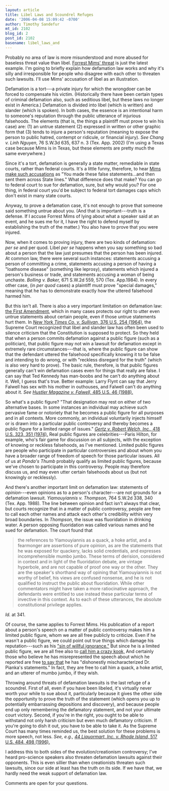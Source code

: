 ```yaml
---
layout: article
title: Libel Laws and Scoundrel Refuges
date: '2006-04-08 15:09:42 -0700'
author: Timothy Sandefur
mt_id: 2102
blog_id: 2
post_id: 2102
basename: libel_laws_and
---
```

Probably no area of law is more misunderstood and more abused for baseless threat value than libel. <a href="/archives/2006/04/forrest-mimss-t.html">Forrest Mims' threat</a> is just the latest example. I'm going to briefly explain how defamation law works and why it's silly and irresponsible for people who disagree with each other to threaten such lawsuits. I'll use Mims' accusation of libel as an illustration.

<!--more-->

Defamation is a tort---a private injury for which the wrongdoer can be forced to compensate his victim. (Historically there have been certain types of criminal defamation also, such as seditious libel, but these laws no longer exist in America.) Defamation is divided into libel (which is written) and slander (which is spoken). In both cases, the essence is an intentional harm to someone's reputation through the public utterance of injurious falsehoods. The elements (that is, the things a plaintiff must prove to win his case) are: (1) an untrue statement (2) expressed in written or other graphic form that (3) tends to injure a person's reputation (meaning to expose the person to public hatred, contempt or ridicule, or financial injury). <i>See Chang v. Linh Nguyen,</i> 76 S.W.3d 635, 637 n. 3 (Tex. App. 2002) (I'm using a Texas case because Mims is in Texas, but these elements are pretty much the same everywhere.)

Since it's a tort, defamation is generally a state matter, remediable in state courts, rather than federal courts. It's a little funny, therefore, to hear <a href="http://scienceblogs.com/pharyngula/2006/04/forrest_mims_a_wannabe_bully.php">Mims make such accusations</a> as "You made these false statements...and then sent them across State lines." What difference does that make? You can go to federal court to sue for defamation, sure, but why would you? For one thing, in federal court you'd be subject to federal tort damages caps which don't exist in many state courts.

Anyway, to prove a defamation case, it's not enough to prove that someone said something untrue about you. (And that is important---truth is a defense. If I accuse Forrest Mims of lying about what a speaker said at an event, and he sues me for it, I have the right to defend myself by establishing the truth of the matter.) You also have to prove that you were injured.

Now, when it comes to proving injury, there are two kinds of defamation: <em>per se</em> and per quod. Libel <em>per se</em> happens when you say something so bad about a person that the law just presumes that the person has been injured. At common law, there were several such instances: statements accusing a person of committing a crime, statements accusing a person of having a "loathsome disease" (something like leprosy), statements which injured a person's business or trade, and statements accusing a woman of being unchaste. <i>Bolling v. Baker,</i> 671 S.W.2d 559, 570 (Tex. App.1984). In every other case, (in <em>per quod</em> cases) a plaintiff must prove "special damages," meaning that he has to demonstrate exactly how the uttered falsehood harmed him. 

But this isn't all. There is also a very important limitation on defamation law: <a href="http://caselaw.lp.findlaw.com/data/constitution/amendment01/">the First Amendment,</a> which in many cases protects our right to utter even untrue statements about certain people, even if those untrue statements hurt them. In <i><a href="http://caselaw.lp.findlaw.com/scripts/getcase.pl?navby=case&court=us&vol=376&page=254">New York Times Co. v. Sullivan,</i> 376 U.S. 254 (1964),</a> the Supreme Court recognized that libel and slander law has often been used to silence criticism that the Constitution is supposed to protect. So they held that when a person commits defamation against a public figure (such as a politician), that public figure may not win a lawsuit for defamation except in extremely rare circumstances---that is, where the public figure can show that the defendant uttered the falsehood specifically knowing it to be false and intending to do wrong, or with "reckless disregard for the truth" (which is also very hard to prove). The basic rule, therefore, is that public figures generally can't win defamation cases even for things that really are false. I can say that Ted Kennedy has man-boobs and he can't do anything about it. Well, I guess that's true. Better example: Larry Flynt can say that Jerry Falwell has sex with his mother in outhouses, and Falwell can't do anything about it. <i>See <a href="http://caselaw.lp.findlaw.com/scripts/getcase.pl?navby=case&court=us&vol=485&page=46">Hustler Magazine v. Falwell,</i> 485 U.S. 46 (1988).</a>

So what's a public figure? "That designation may rest on either of two alternative bases. In some instances an individual may achieve such pervasive fame or notoriety that he becomes a public figure for all purposes and in all contexts. More commonly, an individual voluntarily injects himself or is drawn into a particular public controversy and thereby becomes a public figure for a limited range of issues." <i><a href="http://caselaw.lp.findlaw.com/scripts/getcase.pl?navby=case&court=us&vol=418&page=323#351">Gertz v. Robert Welch, Inc.,</i> 418 U.S. 323, 351 (1974).</a> Real public figures are celebrities---Paris Hilton, for example, who's fair game for discussion on all subjects, with the exception of knowing or reckless falsehoods, as I've mentioned. Limited public figures are people who participate in particular controversies and about whom you have a broader range of freedom of speech for those particular issues. All of us at <i>Panda's Thumb</i> probably qualify as limited public figures, because we've chosen to participate in this controversy. People may therefore discuss us, and may even utter certain falsehoods about us (but not knowingly or recklessly).

And there's another important limit on defamation law: statements of <i>opinion</i>---even opinions as to a person's character---are not grounds for a defamation lawsuit. <i>Yiamouyiannis v. Thompson, </i>764 S.W.2d 338, 340 (Tex. App. 1988). The line between opinion and fact isn't always that clear, but courts recognize that in a matter of public controversy, people are free to call each other names and attack each other's credibility within very broad boundaries. In <i>Thompson,</i> the issue was fluoridation in drinking water. A person opposing fluoridation was called various names and he sued for defamation. The court found that

<blockquote>the references to Yiamouyiannis as a quack, a hoke artist, and a fearmonger are assertions of pure opinion, as are the statements that he was exposed for quackery, lacks solid credentials, and expresses incomprehensible mumbo jumbo. These terms of derision, considered in context and in light of the fluoridation debate, are vintage hyperbole, and are not capable of proof one way or the other. They are the speaker's shorthand way of opining that Yiamouyiannis is not worthy of belief, his views are confused nonsense, and he is not qualified to instruct the public about fluoridation. While other commentators might have taken a more ratiocinative approach, the defendants were entitled to use instead these particular terms of invective in this context. As to each of these utterances, the absolute constitutional privilege applies.</blockquote>

<i>Id.</i> at 341.

Of course, the same applies to Forrest Mims. His publication of a report about a person's speech on a matter of public controversy makes him a limited public figure, whom we are all free publicly to criticize. Even if he wasn't a public figure, we could point out true things which damage his reputation---such as his <a href="http://www.skepticfiles.org/evo2/mims.htm">"sin of willful ignorance."</a> But since he is a limited public figure, we are all free also to <a href="/archives/2006/04/forrest-mims-cr.html">call him a crazy kook,</a> And certainly those who believe he has misrepresented the speech about which he reported are free <a href="http://scienceblogs.com/pharyngula/2006/04/forrest_mims_a_wannabe_bully.php">to say that</a> he has "dishonestly mischaracterized Dr. Pianka's statements." In fact, they are free to call him a quack, a hoke artist, and an utterer of mumbo jumbo, if they wish.

Throwing around threats of defamation lawsuits is the last refuge of a scoundrel. First of all, even if you have been libeled, it's virtually never worth your while to sue about it, particularly because it gives the other side the opportunity to prove the truth of the statement (which opens you up to potentially embarrassing depositions and discovery), and because people end up only remembering the defamatory statement, and not your ultimate court victory. Second, if you're in the right, you ought to be able to withstand not only harsh criticism but even much defamatory criticism. If you're going to dish it out, you have to be able to take it. As the Supreme Court has many times reminded us, the best solution for these problems is more speech, not less.<i> See, e.g., <a href="http://caselaw.lp.findlaw.com/scripts/getcase.pl?navby=case&court=us&vol=517&page=484#498">44 Liquormart, Inc. v. Rhode Island,</i> 517 U.S. 484, 498 (1996).</a>

I address this to both sides of the evolution/creationism controversy; I've heard pro-science speakers also threaten defamation lawsuits against their opponents. This is even sillier than when creationists threaten such lawsuits, since our side at least has the truth on its side. If we have that, we hardly need the weak support of defamation law. 

Comments are open for your questions.
